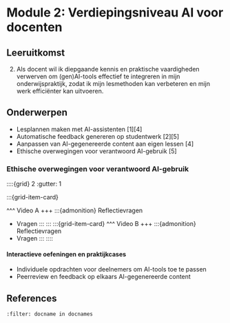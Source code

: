 # Module 2: Verdiepingsniveau AI voor docenten

## Leeruitkomst

2. Als docent wil ik diepgaande kennis en praktische vaardigheden verwerven om (gen)AI-tools effectief te integreren in mijn onderwijspraktijk, zodat ik mijn lesmethoden kan verbeteren en mijn werk efficiënter kan uitvoeren.

## Onderwerpen
- Lesplannen maken met AI-assistenten [1][4]
- Automatische feedback genereren op studentwerk [2][5]
- Aanpassen van AI-gegenereerde content aan eigen lessen [4]
- Ethische overwegingen voor verantwoord AI-gebruik [5]

### Ethische overwegingen voor verantwoord AI-gebruik

::::{grid} 2
:gutter: 1

:::{grid-item-card}

^^^
Video A
+++
:::{admonition} Reflectievragen
- Vragen
:::
:::
:::{grid-item-card}
^^^
Video B
+++
:::{admonition} Reflectievragen
- Vragen
:::
::::

#### Interactieve oefeningen en praktijkcases
- Individuele opdrachten voor deelnemers om AI-tools toe te passen
- Peerreview en feedback op elkaars AI-gegenereerde content

## References
```{bibliography}
:filter: docname in docnames
```